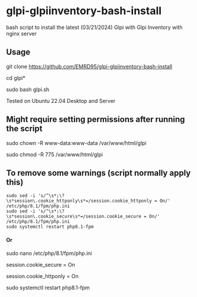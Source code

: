 # glpi-glpiinventory-bash-install
bash script to install the latest (03/21/2024) Glpi with Glpi Inventory with nginx server

## Usage

git clone https://github.com/EMRD95/glpi-glpiinventory-bash-install

cd glpi*

sudo bash glpi.sh

Tested on Ubuntu 22.04 Desktop and Server

## Might require setting permissions after running the script

sudo chown -R www-data:www-data /var/www/html/glpi

sudo chmod -R 775 /var/www/html/glpi

## To remove some warnings (script normally apply this)

    sudo sed -i 's/^\s*;\?\s*session\.cookie_httponly\s*=/session.cookie_httponly = On/' /etc/php/8.1/fpm/php.ini
    sudo sed -i 's/^\s*;\?\s*session\.cookie_secure\s*=/session.cookie_secure = On/' /etc/php/8.1/fpm/php.ini
    sudo systemctl restart php8.1-fpm

#### Or

sudo nano /etc/php/8.1/fpm/php.ini

session.cookie_secure = On

session.cookie_httponly = On

sudo systemctl restart php8.1-fpm
